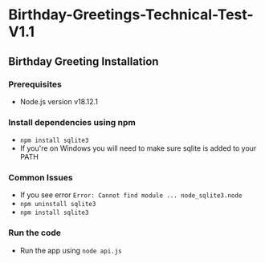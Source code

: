 # Birthday-Greetings-Technical-Test-V1.1

## Birthday Greeting Installation

### Prerequisites

- Node.js version v18.12.1

### Install dependencies using npm

- `npm install sqlite3`
- If you're on Windows you will need to make sure sqlite is added to your PATH

### Common Issues

- If you see error `Error: Cannot find module ... node_sqlite3.node`
- `npm uninstall sqlite3`
- `npm install sqlite3`

### Run the code

- Run the app using `node api.js`

